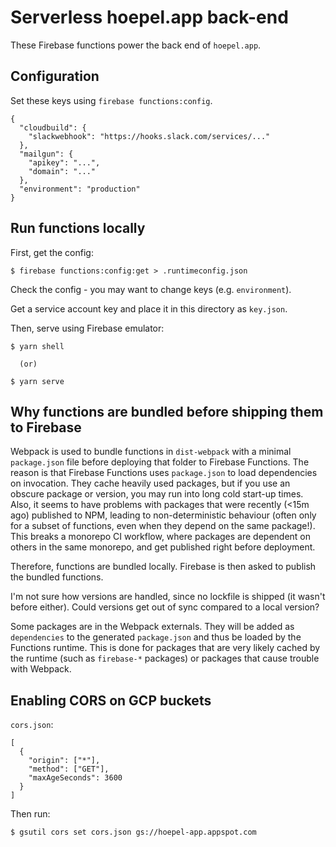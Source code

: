 # Serverless hoepel.app back-end

These Firebase functions power the back end of `hoepel.app`.

## Configuration

Set these keys using `firebase functions:config`.

```
{
  "cloudbuild": {
    "slackwebhook": "https://hooks.slack.com/services/..."
  },
  "mailgun": {
    "apikey": "...",
    "domain": "..."
  },
  "environment": "production"
}
```

## Run functions locally

First, get the config:

```
$ firebase functions:config:get > .runtimeconfig.json
```

Check the config - you may want to change keys (e.g. `environment`).

Get a service account key and place it in this directory as `key.json`.

Then, serve using Firebase emulator:

```
$ yarn shell

  (or)

$ yarn serve
```

## Why functions are bundled before shipping them to Firebase

Webpack is used to bundle functions in `dist-webpack` with a minimal `package.json` file before deploying that folder to Firebase Functions. The reason is that Firebase Functions uses `package.json` to load dependencies on invocation. They cache heavily used packages, but if you use an obscure package or version, you may run into long cold start-up times. Also, it seems to have problems with packages that were recently (<15m ago) published to NPM, leading to non-deterministic behaviour (often only for a subset of functions, even when they depend on the same package!). This breaks a monorepo CI workflow, where packages are dependent on others in the same monorepo, and get published right before deployment.

Therefore, functions are bundled locally. Firebase is then asked to publish the bundled functions.

I'm not sure how versions are handled, since no lockfile is shipped (it wasn't before either). Could versions get out of sync compared to a local version?

Some packages are in the Webpack externals. They will be added as `dependencies` to the generated `package.json` and thus be loaded by the Functions runtime. This is done for packages that are very likely cached by the runtime (such as `firebase-*` packages) or packages that cause trouble with Webpack.

## Enabling CORS on GCP buckets

`cors.json`:

```
[
  {
    "origin": ["*"],
    "method": ["GET"],
    "maxAgeSeconds": 3600
  }
]
```

Then run:

```
$ gsutil cors set cors.json gs://hoepel-app.appspot.com
```
